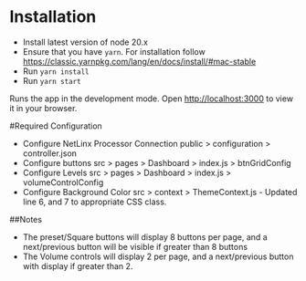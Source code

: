 # Installation

- Install latest version of node 20.x
- Ensure that you have `yarn`. For installation follow https://classic.yarnpkg.com/lang/en/docs/install/#mac-stable
- Run `yarn install`
- Run `yarn start`

Runs the app in the development mode.
Open [http://localhost:3000](http://localhost:3000) to view it in your browser.


#Required Configuration
- Configure NetLinx Processor Connection public > configuration > controller.json
- Configure buttons src > pages > Dashboard > index.js > btnGridConfig
- Configure Levels  src > pages > Dashboard > index.js > volumeControlConfig
- Configure Background Color src > context > ThemeContext.js - Updated line 6, and 7 to appropriate CSS class.

##Notes
- The preset/Square buttons will display 8 buttons per page, and a next/previous button will be visible if greater than 8 buttons
- The Volume controls will display 2 per page, and a next/previous button with display if greater than 2.